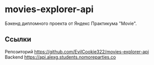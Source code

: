# movies-explorer-api

Бэкенд дипломного проекта от Яндекс Практикума "Movie".

## Ссылки

Репозиторий https://github.com/EvilCookie322/movies-explorer-api
Backend https://api.alexg.students.nomoreparties.co
